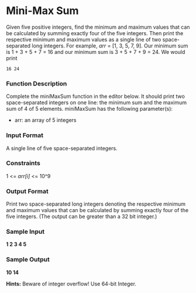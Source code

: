 # Mini-Max Sum

Given five positive integers, find the minimum and maximum values that can be calculated by summing exactly four of the five integers. Then print the respective minimum and maximum values as a single line of two space-separated long integers.
For example, *arr* = [1, 3, 5, 7, 9]. Our minimum sum is 1 + 3 + 5 + 7 = 16 and our minimum sum is 3 + 5 + 7 + 9 = 24. We would print

```
16 24
```

### Function Description

Complete the miniMaxSum function in the editor below. It should print two space-separated integers on one line: the minimum sum and the maximum sum of 4 of 5 elements.
miniMaxSum has the following parameter(s):
* arr: an array of 5 integers

### Input Format

A single line of five space-separated integers.

### Constraints

1 <= *arr[i]* <= 10^9

### Output Format

Print two space-separated long integers denoting the respective minimum and maximum values that can be calculated by summing exactly four of the five integers. (The output can be greater than a 32 bit integer.)

### Sample Input

__1 2 3 4 5__

### Sample Output

__10 14__



__Hints:__ Beware of integer overflow! Use 64-bit Integer.

